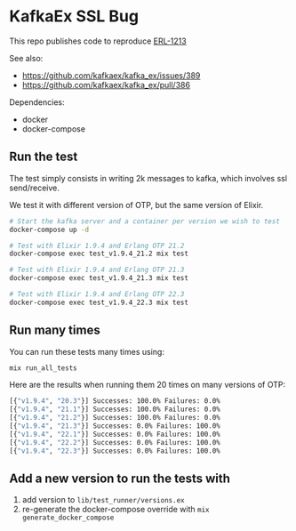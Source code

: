 # KafkaEx SSL Bug

This repo publishes code to reproduce [ERL-1213](https://bugs.erlang.org/browse/ERL-1213)

See also:

* https://github.com/kafkaex/kafka_ex/issues/389
* https://github.com/kafkaex/kafka_ex/pull/386

Dependencies:

* docker
* docker-compose

## Run the test

The test simply consists in writing 2k messages to kafka, which involves ssl send/receive.

We test it with different version of OTP, but the same version of Elixir.

```bash
# Start the kafka server and a container per version we wish to test
docker-compose up -d

# Test with Elixir 1.9.4 and Erlang OTP 21.2
docker-compose exec test_v1.9.4_21.2 mix test

# Test with Elixir 1.9.4 and Erlang OTP 21.3
docker-compose exec test_v1.9.4_21.3 mix test

# Test with Elixir 1.9.4 and Erlang OTP 22.3
docker-compose exec test_v1.9.4_22.3 mix test
```

## Run many times

You can run these tests many times using:

```bash
mix run_all_tests
```

Here are the results when running them 20 times on many versions of OTP:

```bash
[{"v1.9.4", "20.3"}] Successes: 100.0% Failures: 0.0%
[{"v1.9.4", "21.1"}] Successes: 100.0% Failures: 0.0%
[{"v1.9.4", "21.2"}] Successes: 100.0% Failures: 0.0%
[{"v1.9.4", "21.3"}] Successes: 0.0% Failures: 100.0%
[{"v1.9.4", "22.1"}] Successes: 0.0% Failures: 100.0%
[{"v1.9.4", "22.2"}] Successes: 0.0% Failures: 100.0%
[{"v1.9.4", "22.3"}] Successes: 0.0% Failures: 100.0%

```

## Add a new version to run the tests with

1. add version to `lib/test_runner/versions.ex`
2. re-generate the docker-compose override with `mix generate_docker_compose`
